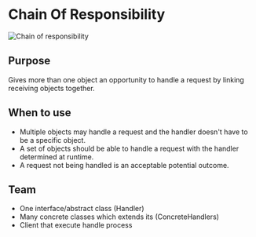 # Chain Of Responsibility

![Chain of responsibility](https://dzone.com/storage/rc-covers/10609-thumb.png)

## Purpose

Gives more than one object an opportunity to handle a request by linking receiving objects together.

## When to use

* Multiple objects may handle a request and the handler doesn't have to be a specific object.
* A set of objects should be able to handle a request with the handler determined at runtime.
* A request not being handled is an acceptable potential outcome.

## Team

* One interface/abstract class (Handler)
* Many concrete classes which extends its (ConcreteHandlers)
* Client that execute handle process